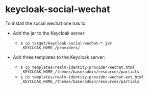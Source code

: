 # keycloak-social-wechat

To install the social wechat one has to:

* Add the jar to the Keycloak server:
  * `$ cp target/keycloak-social-wechat-*.jar _KEYCLOAK_HOME_/providers/`

* Add three templates to the Keycloak server:
  * `$ cp templates/realm-identity-provider-wechat.html _KEYCLOAK_HOME_/themes/base/admin/resources/partials`
  * `$ cp templates/realm-identity-provider-wechat-ext.html _KEYCLOAK_HOME_/themes/base/admin/resources/partials`
  